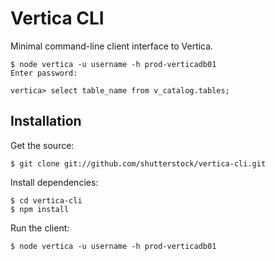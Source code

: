 # Vertica CLI

Minimal command-line client interface to Vertica.

```
$ node vertica -u username -h prod-verticadb01
Enter password:

vertica> select table_name from v_catalog.tables;
```

## Installation

Get the source:
```
$ git clone git://github.com/shutterstock/vertica-cli.git
```

Install dependencies:
```
$ cd vertica-cli
$ npm install
```

Run the client:
```
$ node vertica -u username -h prod-verticadb01
```
